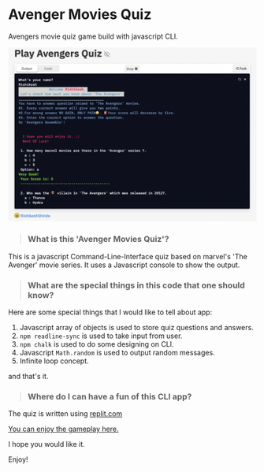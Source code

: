 # **Avenger Movies Quiz**
Avengers movie quiz game build with javascript CLI.

![LCO Mascot](head.png)

>### What is this 'Avenger Movies Quiz'?
This is a javascript Command-Line-Interface quiz based on marvel's 'The Avenger' movie series. It uses a Javascript console to show the output.

>### What are the special things in this code that one should know?
Here are some special things that I would like to tell about app:

1. Javascript array of objects is used to store quiz questions and answers.
2. `npm readline-sync` is used to take input from user.
3. `npm chalk` is used to do some designing on CLI.
4. Javascript `Math.random` is used to output random messages.
5. Infinite loop concept.

and that's it.

>### Where do I can have a fun of this CLI app?
The quiz is written using [replit.com](https://replit.com)

[You can enjoy the gameplay here.](https://replit.com/@RishikeshShinde/Play-Avengers-Quiz#index.js?embed=1&output=1"LCO")

I hope you would like it.

Enjoy!
